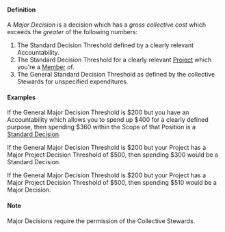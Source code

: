 #### Definition

A *Major Decision* is a decision which has a *gross collective cost* which exceeds the *greater* of the following numbers:  

1. The Standard Decision Threshold defined by a clearly relevant Accountability.
2. The Standard Decision Threshold for a clearly relevant [Project](https://github.com/gcassel/Modular-Organizing-Terminology/blob/master/terms/project.md) which you're a [Member](https://github.com/gcassel/Modular-Organizing-Terminology/blob/master/terms/member.md) of.
3. The General Standard Decision Threshold as defined by the collective Stewards for unspecified expenditures.


#### Examples

If the General Major Decision Threshold is $200 but you have an Accountability which allows you to spend up $400 for a clearly defined purpose, then spending $360 within the Scope of that Position is a [Standard Decision](https://github.com/gcassel/Modular-Organizing-Terminology/blob/master/terms/standard-decision.md).

If the General Major Decision Threshold is $200 but your Project has a Major Project Decision Threshold of $500, then spending $300 would be a Standard Decision.

If the General Major Decision Threshold is $200 but your Project has a Major Project Decision Threshold of $500, then spending $510 would be a Major Decision.

#### Note

Major Decisions require the permission of the Collective Stewards.

